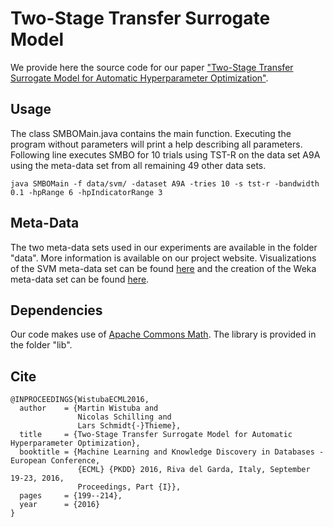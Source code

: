# Two-Stage Transfer Surrogate Model
We provide here the source code for our paper ["Two-Stage Transfer Surrogate Model for Automatic Hyperparameter Optimization"](https://www.ismll.uni-hildesheim.de/pub/pdfs/wistuba_et_al_ECML_2016.pdf).

## Usage
The class SMBOMain.java contains the main function.
Executing the program without parameters will print a help describing all parameters.
Following line executes SMBO for 10 trials using TST-R on the data set A9A using the meta-data set from all remaining 49 other data sets.
```
java SMBOMain -f data/svm/ -dataset A9A -tries 10 -s tst-r -bandwidth 0.1 -hpRange 6 -hpIndicatorRange 3
```

## Meta-Data
The two meta-data sets used in our experiments are available in the folder "data". More information is available on our project website. Visualizations of the SVM meta-data set can be found [here](http://www.hylap.org/meta_data/svm/) and the creation of the Weka meta-data set can be found [here](http://www.hylap.org/meta_data/weka/).

## Dependencies
Our code makes use of [Apache Commons Math](https://commons.apache.org/proper/commons-math/). The library is provided in the folder "lib".

## Cite
```
@INPROCEEDINGS{WistubaECML2016,
  author    = {Martin Wistuba and
               Nicolas Schilling and
               Lars Schmidt{-}Thieme},
  title     = {Two-Stage Transfer Surrogate Model for Automatic Hyperparameter Optimization},
  booktitle = {Machine Learning and Knowledge Discovery in Databases - European Conference,
               {ECML} {PKDD} 2016, Riva del Garda, Italy, September 19-23, 2016,
               Proceedings, Part {I}},
  pages     = {199--214},
  year      = {2016}
}
```
